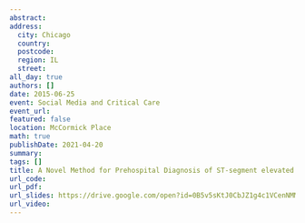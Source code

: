 ```yaml
---
abstract: 
address:
  city: Chicago
  country:
  postcode: 
  region: IL
  street: 
all_day: true
authors: []
date: 2015-06-25
event: Social Media and Critical Care
event_url: 
featured: false
location: McCormick Place
math: true
publishDate: 2021-04-20
summary: 
tags: []
title: A Novel Method for Prehospital Diagnosis of ST-segment elevated myocardial infarction
url_code: 
url_pdf: 
url_slides: https://drive.google.com/open?id=0B5v5sKtJ0CbJZ1g4c1VCenNMM2c
url_video: 
---
```

